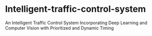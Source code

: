 # Intelligent-traffic-control-system
An Intelligent Traffic Control System Incorporating Deep Learning and Computer Vision with Prioritized and Dynamic Timing
